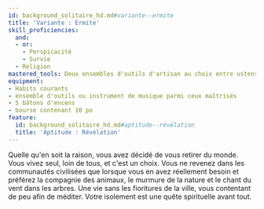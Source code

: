 ```yaml
---
id: background_solitaire_hd.md#variante--ermite
title: 'Variante : Ermite'
skill_proficiencies:
  and:
  - or:
    - Perspicacité
    - Survie
  - Religion
mastered_tools: Deux ensembles d'outils d'artisan au choix entre ustensiles de cuisinier, outils de tanneur, de potier, de forgeron, de tisserand ou de menuisier. Vous pouvez remplacer l'un de ces outils par un instrument de musique rituel ou du matériel d'herboriste.
equipment:
- Habits courants
- ensemble d'outils ou instrument de musique parmi ceux maîtrisés
- 5 bâtons d'encens
- bourse contenant 10 po
feature:
  id: background_solitaire_hd.md#aptitude--révélation
  title: 'Aptitude : Révélation'
---
```


Quelle qu'en soit la raison, vous avez décidé de vous retirer du monde. Vous vivez seul, loin de tous, et c'est un choix. Vous ne revenez dans les communautés civilisées que lorsque vous en avez réellement besoin et préférez la compagnie des animaux, le murmure de la nature et le chant du vent dans les arbres. Une vie sans les fioritures de la ville, vous contentant de peu afin de méditer. Votre isolement est une quête spirituelle avant tout.

